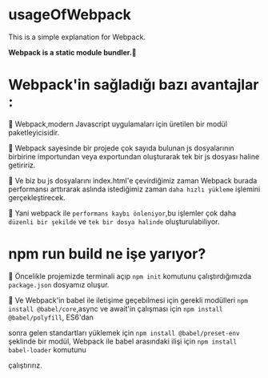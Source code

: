 # usageOfWebpack

This is a simple explanation for Webpack.

**Webpack is a static module bundler.🚀**

# Webpack'in sağladığı bazı avantajlar :

🎯 Webpack,modern Javascript uygulamaları için üretilen bir modül paketleyicisidir.

🎯 Webpack sayesinde bir projede çok sayıda bulunan js dosyalarının birbirine importundan veya exportundan oluşturarak tek bir js dosyası haline getiririz.

🎯 Ve biz bu js dosyalarını index.html'e çevirdiğimiz zaman Webpack burada performansı arttırarak aslında istediğimiz zaman ```daha hızlı yükleme``` işlemini gerçekleştirecek.

🎯 Yani webpack ile ```performans kaybı önleniyor```,bu işlemler çok daha ```düzenli bir şekilde``` ve ```tek bir dosya halinde``` oluşturulabiliyor.

# npm run build ne işe yarıyor?

🎯 Öncelikle projemizde terminali açıp ```npm init``` komutunu çalıştırdığımızda ```package.json``` dosyamız oluşur.

🎯 Ve Webpack'in babel ile iletişime geçebilmesi için gerekli modülleri ```npm install @babel/core```,async ve await'in çalışması için ```npm install @babel/polyfill```, ES6'dan

sonra gelen standartları yüklemek için ```npm install @babel/preset-env``` şeklinde bir modül, Webpack ile babel arasındaki ilişi için ```npm install babel-loader``` komutunu

çalıştırırız.



